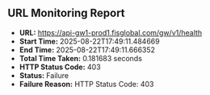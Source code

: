 ## URL Monitoring Report

- **URL:** https://api-gw1-prod1.fisglobal.com/gw/v1/health
- **Start Time:** 2025-08-22T17:49:11.484669
- **End Time:** 2025-08-22T17:49:11.666352
- **Total Time Taken:** 0.181683 seconds
- **HTTP Status Code:** 403
- **Status:** Failure
- **Failure Reason:** HTTP Status Code: 403
